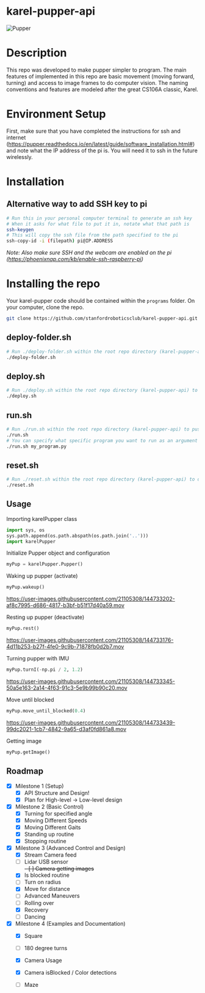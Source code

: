 # karel-pupper-api

![Pupper](https://user-images.githubusercontent.com/21105308/144390767-f9bf2737-a8c6-4a9e-b2e7-a1c12ed70820.jpg)

# Description
This repo was developed to make pupper simpler to program. The main features of implemented in this repo are basic movement (moving forward, turning) and access to image frames to do computer vision. The naming conventions and features are modeled after the great CS106A classic, Karel.

# Environment Setup
First, make sure that you have completed the instructions for ssh and internet (https://pupper.readthedocs.io/en/latest/guide/software_installation.html#) and
note what the IP address of the pi is. You will need it to ssh in the future wirelessly.
# Installation
## Alternative way to add SSH key to pi
```bash
# Run this in your personal computer terminal to generate an ssh key
# When it asks for what file to put it in, notate what that path is
ssh-keygen
# This will copy the ssh file from the path specified to the pi
ssh-copy-id -i (filepath) pi@IP.ADDRESS
```
*Note: Also make sure SSH and the webcam are enabled on the pi (https://phoenixnap.com/kb/enable-ssh-raspberry-pi)*

# Installing the repo
Your karel-pupper code should be contained within the `programs` folder.
On your computer, clone the repo.
```bash
git clone https://github.com/stanfordroboticsclub/karel-pupper-api.git
```
## deploy-folder.sh
```bash
# Run ./deploy-folder.sh within the root repo directory (karel-pupper-api) to push the folder to the pi
./deploy-folder.sh
```
## deploy.sh
```bash
# Run ./deploy.sh within the root repo directory (karel-pupper-api) to push only the programs folder to the pi
./deploy.sh
```

## run.sh
```bash
# Run ./run.sh within the root repo directory (karel-pupper-api) to push only the programs folder to the pi and run the program on pupper
./run.sh 
# You can specify what specific program you want to run as an argument
./run.sh my_program.py
```
## reset.sh
```bash
# Run ./reset.sh within the root repo directory (karel-pupper-api) to deactivate the pupper from any position
./reset.sh 
```
## Usage
Importing karelPupper class
```python
import sys, os
sys.path.append(os.path.abspath(os.path.join('..')))
import karelPupper
```
Initialize Pupper object and configuration
```python
myPup = karelPupper.Pupper()
```
Waking up pupper (activate)
```python
myPup.wakeup()
```
https://user-images.githubusercontent.com/21105308/144733202-af8c7995-d686-4817-b3bf-b51f17d40a59.mov


Resting up pupper (deactivate)
```python
myPup.rest()
```
https://user-images.githubusercontent.com/21105308/144733176-4d11b253-b27f-4fe0-9c9b-71878fb0d2b7.mov

Turning pupper with IMU
```python
myPup.turnI(-np.pi / 2, 1.2)
```
https://user-images.githubusercontent.com/21105308/144733345-50a5e163-2a14-4f63-91c3-5e9b99b90c20.mov

Move until blocked
```python
myPup.move_until_blocked(0.4)
```
https://user-images.githubusercontent.com/21105308/144733439-99dc2021-1cb7-4842-9a65-d3af0fd861a8.mov

Getting image
```python
myPup.getImage()
```














<!-- ROADMAP -->
## Roadmap

- [x] Milestone 1 (Setup)
  - [x] API Structure and Design!
  - [x] Plan for High-level -> Low-level design
- [x] Milestone 2 (Basic Control)
  - [x] Turning for specified angle
  - [x] Moving Different Speeds
  - [x] Moving Different Gaits
  - [x] Standing up routine
  - [x] Stopping routine
- [x] Milestone 3 (Advanced Control and Design)
  - [x] Stream Camera feed
  - [ ] Lidar USB sensor  
  ~~- [ ] Camera getting images~~
  - [x] Is blocked routine
  - [ ] Turn on radius
  - [x] Move for distance
  - [ ] Advanced Maneuvers
  - [ ] Rolling over
  - [x] Recovery
  - [ ] Dancing
- [x] Milestone 4 (Examples and Documentation)
  - [x] Square
  - [ ] 180 degree turns
  - [x] Camera Usage
  - [x] Camera isBlocked / Color detections
  - [ ] Maze   



